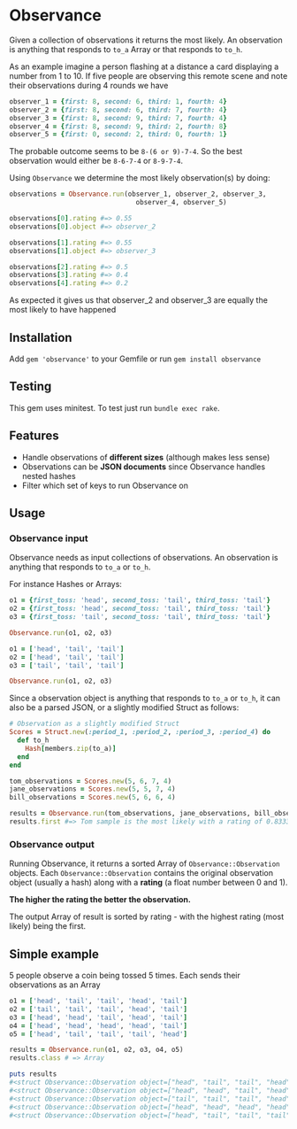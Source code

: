 # Observance

Given a collection of observations it returns the most likely. An observation is anything that responds to `to_a` Array or that responds to `to_h`.

As an example imagine a person flashing at a distance a card
displaying a number from 1 to 10. If five people are observing
this remote scene and note their observations during 4 rounds we have

```ruby
observer_1 = {first: 8, second: 6, third: 1, fourth: 4}
observer_2 = {first: 8, second: 6, third: 7, fourth: 4}
observer_3 = {first: 8, second: 9, third: 7, fourth: 4}
observer_4 = {first: 8, second: 9, third: 2, fourth: 8}
observer_5 = {first: 0, second: 2, third: 0, fourth: 1}
```

The probable outcome seems to be `8-(6 or 9)-7-4`. So the best observation
would either be `8-6-7-4` or `8-9-7-4`.

Using `Observance` we determine the most likely observation(s) by doing:

```ruby
observations = Observance.run(observer_1, observer_2, observer_3,
                                observer_4, observer_5)

observations[0].rating #=> 0.55
observations[0].object #=> observer_2

observations[1].rating #=> 0.55
observations[1].object #=> observer_3

observations[2].rating #=> 0.5
observations[3].rating #=> 0.4
observations[4].rating #=> 0.2
```

As expected it gives us that observer_2 and observer_3 are equally the most likely to have happened

## Installation

Add `gem 'observance'` to your Gemfile or run `gem install observance`

## Testing

This gem uses minitest. To test just run `bundle exec rake`.

## Features

* Handle observations of **different sizes** (although makes less sense)
* Observations can be **JSON documents** since Observance handles nested hashes
* Filter which set of keys to run Observance on

## Usage

### Observance input

Observance needs as input collections of observations. An observation is anything
that responds to `to_a` or `to_h`.

For instance Hashes or Arrays:

```ruby
o1 = {first_toss: 'head', second_toss: 'tail', third_toss: 'tail'}
o2 = {first_toss: 'head', second_toss: 'tail', third_toss: 'tail'}
o3 = {first_toss: 'tail', second_toss: 'tail', third_toss: 'tail'}

Observance.run(o1, o2, o3)

o1 = ['head', 'tail', 'tail']
o2 = ['head', 'tail', 'tail']
o3 = ['tail', 'tail', 'tail']

Observance.run(o1, o2, o3)

```

Since a observation object is anything that responds to `to_a` or `to_h`, it
can also be a parsed JSON, or a slightly modified Struct as follows:

```ruby
# Observation as a slightly modified Struct
Scores = Struct.new(:period_1, :period_2, :period_3, :period_4) do
  def to_h
    Hash[members.zip(to_a)]
  end
end

tom_observations = Scores.new(5, 6, 7, 4)
jane_observations = Scores.new(5, 5, 7, 4)
bill_observations = Scores.new(5, 6, 6, 4)

results = Observance.run(tom_observations, jane_observations, bill_observations)
results.first #=> Tom sample is the most likely with a rating of 0.8333
```

### Observance output

Running Observance, it returns a sorted Array of `Observance::Observation` objects. Each `Observance::Observation` contains the original observation object (usually a hash) along with a **rating** (a float number between 0 and 1).

**The higher the rating the better the observation.**

The output Array of result is sorted by rating - with the highest rating (most likely) being the first.

## Simple example

5 people observe a coin being tossed 5 times. Each sends their observations as an Array

```ruby
o1 = ['head', 'tail', 'tail', 'head', 'tail']
o2 = ['tail', 'tail', 'tail', 'head', 'tail']
o3 = ['head', 'head', 'tail', 'head', 'tail']
o4 = ['head', 'head', 'head', 'head', 'tail']
o5 = ['head', 'tail', 'tail', 'tail', 'head']

results = Observance.run(o1, o2, o3, o4, o5)
results.class # => Array

puts results
#<struct Observance::Observation object=["head", "tail", "tail", "head", "tail"], index=0, rating=0.76>
#<struct Observance::Observation object=["head", "head", "tail", "head", "tail"], index=2, rating=0.72>
#<struct Observance::Observation object=["tail", "tail", "tail", "head", "tail"], index=1, rating=0.64>
#<struct Observance::Observation object=["head", "head", "head", "head", "tail"], index=3, rating=0.6>
#<struct Observance::Observation object=["head", "tail", "tail", "tail", "head"], index=4, rating=0.52>
```
